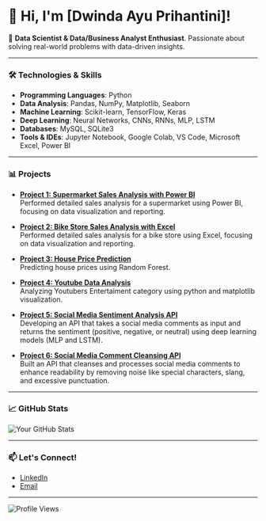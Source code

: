 # 👋 Hi, I'm [Dwinda Ayu Prihantini]!

🎯 **Data Scientist & Data/Business Analyst Enthusiast**. Passionate about solving real-world problems with data-driven insights.

---

### 🛠️ Technologies & Skills

- **Programming Languages**: Python
- **Data Analysis**: Pandas, NumPy, Matplotlib, Seaborn
- **Machine Learning**: Scikit-learn, TensorFlow, Keras
- **Deep Learning**: Neural Networks, CNNs, RNNs, MLP, LSTM
- **Databases**: MySQL, SQLite3
- **Tools & IDEs**: Jupyter Notebook, Google Colab, VS Code, Microsoft Excel, Power BI

---

### 📊 Projects

- **[Project 1: Supermarket Sales Analysis with Power BI](https://github.com/dwindaayu/Supermarket-Sales-Analysis-with-Power-BI)**  
  Performed detailed sales analysis for a supermarket using Power BI, focusing on data visualization and reporting.
  
- **[Project 2: Bike Store Sales Analysis with Excel](https://github.com/dwindaayu/Bike-Store-Sales-Analysis)**  
  Performed detailed sales analysis for a bike store using Excel, focusing on data visualization and reporting.

- **[Project 3: House Price Prediction](https://github.com/dwindaayu/House-Price-Prediction)**  
  Predicting house prices using Random Forest.

- **[Project 4: Youtube Data Analysis](https://github.com/dwindaayu/YouTube-Data-Analysis)**  
  Analyzing Youtubers Entertaiment category using python and matplotlib visualization.

- **[Project 5: Social Media Sentiment Analysis API](https://github.com/dwindaayu/Social-Media-Sentiment-Analysis-API)**  
  Developing an API that takes a social media comments as input and returns the sentiment (positive, negative, or neutral) using deep learning models (MLP and LSTM).

- **[Project 6: Social Media Comment Cleansing API](https://github.com/dwindaayu/Social-Media-Comment-Cleansing-API)**  
  Built an API that cleanses and processes social media comments to enhance readability by removing noise like special characters, slang, and excessive punctuation.

---

### 📈 GitHub Stats

![Your GitHub Stats](https://github-readme-stats.vercel.app/api?username=dwindaayu&show_icons=true&theme=radical)

---

### 📫 Let's Connect!

- [LinkedIn](https://www.linkedin.com/in/dwindaayuprihantini/)
- [Email](mailto:ayudwindap@gmail.com)

---

![Profile Views](https://komarev.com/ghpvc/?username=dwindaayu&color=blueviolet)
